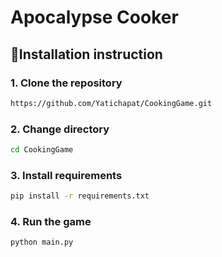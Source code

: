 # Apocalypse Cooker

## 🚀Installation instruction
### 1.  Clone the repository
```bash 
https://github.com/Yatichapat/CookingGame.git
```
### 2. Change directory
```bash
cd CookingGame
```

### 3.  Install requirements
```bash
pip install -r requirements.txt
```

### 4.  Run the game
```bash
python main.py
```
